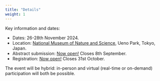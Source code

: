 ```yaml
---
title: "Details"
weight: 1
---
```


Key information and dates:
- Dates: 26-28th November 2024.
- Location: [National Museum of Nature and Science](https://www.kahaku.go.jp/english/), Ueno Park, Tokyo, Japan.
- Abstract submission: [Now open!](https://forms.gle/4wRPvpuBvEhgQvVC7) Closes 8th September.
- Registration: [Now open!](https://forms.gle/3LD7C8ZuMvqN8zQc9) Closes 31st October.

The event will be
hybrid: in-person and virtual (real-time or on-demand) participation will both be possible.


